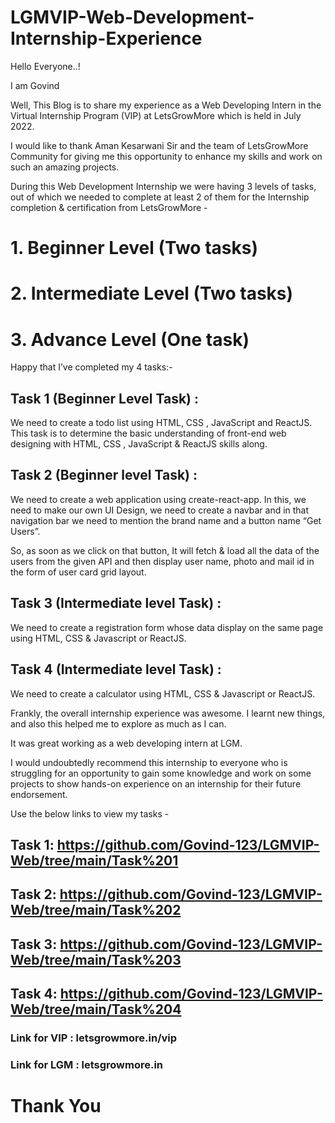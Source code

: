 # LGMVIP-Web-Development-Internship-Experience

Hello Everyone..!

I am Govind

Well, This Blog is to share my experience as a Web Developing Intern in the Virtual Internship Program (VIP) at LetsGrowMore which is held in July 2022.

I would like to thank Aman Kesarwani Sir and the team of LetsGrowMore Community for giving me this opportunity to enhance my skills and work on such an amazing projects.

During this Web Development Internship we were having 3 levels of tasks, out of which we needed to complete at least 2 of them for the Internship completion & certification from LetsGrowMore -

# 1. Beginner Level (Two tasks)
# 2. Intermediate Level (Two tasks)
# 3. Advance Level (One task)
Happy that I’ve completed my 4 tasks:-

## Task 1 (Beginner Level Task) :
We need to create a todo list using HTML, CSS , JavaScript and ReactJS. This task is to determine the basic understanding of front-end web designing with HTML, CSS , JavaScript & ReactJS skills along.

## Task 2 (Beginner level Task) :
We need to create a web application using create-react-app. In this, we need to make our own UI Design, we need to create a navbar and in that navigation bar we need to mention the brand name and a button name “Get Users”.

So, as soon as we click on that button, It will fetch & load all the data of the users from the given API and then display user name, photo and mail id in the form of user card grid layout.

## Task 3 (Intermediate level Task) :
We need to create a registration form whose data display on the same page using HTML, CSS & Javascript or ReactJS.

## Task 4 (Intermediate level Task) :
We need to create a calculator using HTML, CSS & Javascript or ReactJS.

Frankly, the overall internship experience was awesome. I learnt new things, and also this helped me to explore as much as I can.

It was great working as a web developing intern at LGM.

I would undoubtedly recommend this internship to everyone who is struggling for an opportunity to gain some knowledge and work on some projects to show hands-on experience on an internship for their future endorsement.

Use the below links to view my tasks -

## Task 1: https://github.com/Govind-123/LGMVIP-Web/tree/main/Task%201
## Task 2: https://github.com/Govind-123/LGMVIP-Web/tree/main/Task%202
## Task 3: https://github.com/Govind-123/LGMVIP-Web/tree/main/Task%203
## Task 4: https://github.com/Govind-123/LGMVIP-Web/tree/main/Task%204

### Link for VIP : letsgrowmore.in/vip
### Link for LGM : letsgrowmore.in

# Thank You
